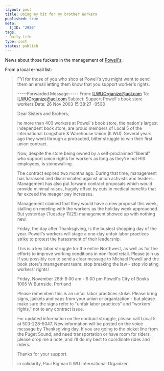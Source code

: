 ```yaml
--- 
layout: post
title: Doing my bit for my brother Workers
published: true
meta: 
  ljID: "2930"
tags: 
- Daily Life
type: post
status: publish
---
```

News about those fuckers in the management of <a href="http://www.powells.com">Powell&apos;s</a>.

From a local e-mail list:<blockquote>FYI for those of you who shop at Powell&apos;s you might want to send them an email letting them know that you support worker&apos;s rights.

-----Forwarded Message-----
From: ILWUOrganize@aol.com
To: ILWUOrganize@aol.com
Subject: Support Powell&apos;s book store workers
Date: 26 Nov 2003 15:38:27 -0500

Dear Sisters and Brohers,

he more than 400 workers at Powell&apos;s book store, the nation&apos;s largest independent book store, are proud members of Local 5 of the International Longshore & Warehouse Union (ILWU).  Several years ago they went through a protracted, bitter struggle to win their first union contract.

Now, despite the store being owned by a self-proclaimed "liberal" who support union rights for workers as long as they&apos;re not HIS employees, is stonewalling.

The contract expired two months ago.  During that time, management has harassed and discriminated against union activists and leaders.  Management has also put forward contract proposals which would provide minimal raises, hugely offset by cuts in medical benefits that far exceed the meager pay increases.

Management claimed that they would have a new proposal this week, stalling on meeting with the workers as the holiday week approached.  But yesterday (Tuesday 11/25) management showed up with nothing new.

Friday, the day after Thanksgiving, is the busiest shopping day of the year.  Powell&apos;s workers will stage a one-day unfair labor practices strike to protest the harassment of their leadership.

This is a key labor struggle for the entire Northwest, as well as for the efforts to improve working conditions in non-food retail.  Please join us if you possibly can to send a clear message to Michael Powell and the book store&apos;s management team: stop breaking the law - stop violating workers&apos; rights!

Friday, November 28th
9:00 am - 9:00 pm
Powell&apos;s City of Books
1005 W Burnside, Portland

Please remember: this is an unfair labor practices strike.  Please bring signs, jackets and caps from your union or organization - but please make sure the signs refer to "unfair labor practices" and "workers&apos; rights," not to any contract issue.

For updated information on the contract struggle, please call Local 5 at 503-228-5047.  New information will be posted on the voice message by Thanksgiving day.  If you are going to the picket line from the Puget Sound, and need transportation or have room for riders, please drop me a note, and I&apos;ll do my best to coordinate rides and riders.

Thanks for your support.

In solidarity,
Paul Bigman
ILWU International Organizer</blockquote>
